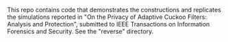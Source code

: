 This repo contains code that demonstrates the constructions and replicates the simulations reported in "On the Privacy of Adaptive Cuckoo Filters: Analysis and Protection", submitted to IEEE Transactions on Information Forensics and Security. See the "reverse" directory.
